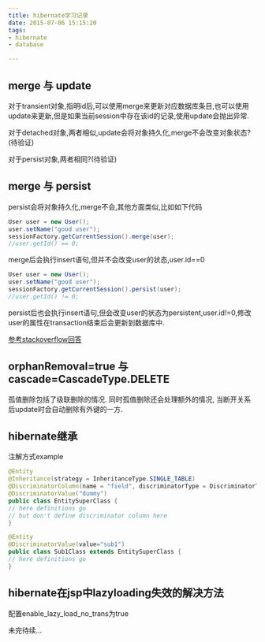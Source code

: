 ```yaml
---
title: hibernate学习记录
date: 2015-07-06 15:15:20
tags: 
- hibernate
- database

---
```


## merge 与 update

对于transient对象,指明id后,可以使用merge来更新对应数据库条目,也可以使用update来更新,但是如果当前session中存在该id的记录,使用update会抛出异常.

对于detached对象,两者相似,update会将对象持久化,merge不会改变对象状态?(待验证)

对于persist对象,两者相同?(待验证)

## merge 与 persist

persist会将对象持久化,merge不会,其他方面类似,比如如下代码

```java
User user = new User();
user.setName("good user");
sessionFactory.getCurrentSession().merge(user);
//user.getId() == 0;
```

merge后会执行insert语句,但并不会改变user的状态,user.id==0

```java
User user = new User();
user.setName("good user");
sessionFactory.getCurrentSession().persist(user);
//user.getId() != 0;
```

persist后也会执行insert语句,但会改变user的状态为persistent,user.id!=0,修改user的属性在transaction结束后会更新到数据库中.

[参考stackoverflow回答](http://stackoverflow.com/questions/1069992/jpa-entitymanager-why-use-persist-over-merge)


## orphanRemoval=true 与 cascade=CascadeType.DELETE

孤值删除包括了级联删除的情况. 同时孤值删除还会处理额外的情况, 当断开关系后update时会自动删除有外键的一方.


## hibernate继承

注解方式example

```java
@Entity
@Inheritance(strategy = InheritanceType.SINGLE_TABLE)
@DiscriminatorColumn(name = "field", discriminatorType = DiscriminatorType.STRING)
@DiscriminatorValue("dummy")
public class EntitySuperClass {
// here definitions go 
// but don't define discriminator column here
}

@Entity
@DiscriminatorValue(value="sub1")
public class Sub1Class extends EntitySuperClass {
// here definitions go
}
```


## hibernate在jsp中lazyloading失效的解决方法

配置enable_lazy_load_no_trans为true


未完待续...

